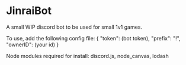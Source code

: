 # JinraiBot
A small WIP discord bot to be used for small 1v1 games.

To use, add the following config file:
{
    "token": (bot token),
    "prefix": "!",
    "ownerID": (your id)
}

Node modules required for install: discord.js, node_canvas, lodash